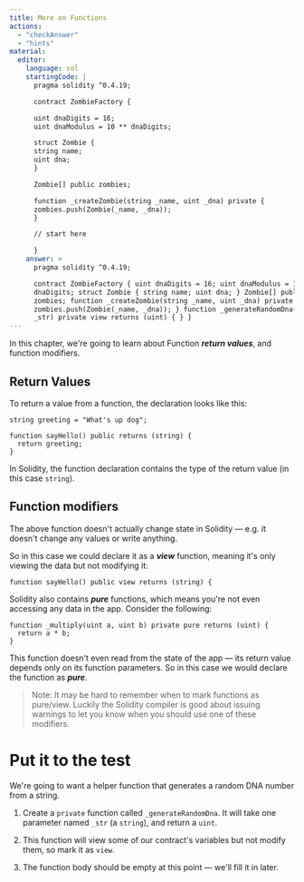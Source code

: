 ```yaml
---
title: More on Functions
actions:
  - "checkAnswer"
  - "hints"
material:
  editor:
    language: sol
    startingCode: |
      pragma solidity ^0.4.19;

      contract ZombieFactory {

      uint dnaDigits = 16;
      uint dnaModulus = 10 ** dnaDigits;

      struct Zombie {
      string name;
      uint dna;
      }

      Zombie[] public zombies;

      function _createZombie(string _name, uint _dna) private {
      zombies.push(Zombie(_name, _dna));
      }

      // start here

      }
    answer: >
      pragma solidity ^0.4.19;

      contract ZombieFactory { uint dnaDigits = 16; uint dnaModulus = 10 **
      dnaDigits; struct Zombie { string name; uint dna; } Zombie[] public
      zombies; function _createZombie(string _name, uint _dna) private {
      zombies.push(Zombie(_name, _dna)); } function _generateRandomDna(string
      _str) private view returns (uint) { } }
---
```


In this chapter, we're going to learn about Function **_return values_**, and
function modifiers.

## Return Values

To return a value from a function, the declaration looks like this:

    string greeting = "What's up dog";

    function sayHello() public returns (string) {
      return greeting;
    }

In Solidity, the function declaration contains the type of the return value (in
this case `string`).

## Function modifiers

The above function doesn't actually change state in Solidity — e.g. it doesn't
change any values or write anything.

So in this case we could declare it as a **_view_** function, meaning it's only
viewing the data but not modifying it:

    function sayHello() public view returns (string) {

Solidity also contains **_pure_** functions, which means you're not even
accessing any data in the app. Consider the following:

    function _multiply(uint a, uint b) private pure returns (uint) {
      return a * b;
    }

This function doesn't even read from the state of the app — its return value
depends only on its function parameters. So in this case we would declare the
function as **_pure_**.

> Note: It may be hard to remember when to mark functions as pure/view. Luckily
> the Solidity compiler is good about issuing warnings to let you know when you
> should use one of these modifiers.

# Put it to the test

We're going to want a helper function that generates a random DNA number from a
string.

1. Create a `private` function called `_generateRandomDna`. It will take one
   parameter named `_str` (a `string`), and return a `uint`.

2. This function will view some of our contract's variables but not modify them,
   so mark it as `view`.

3. The function body should be empty at this point — we'll fill it in later.
